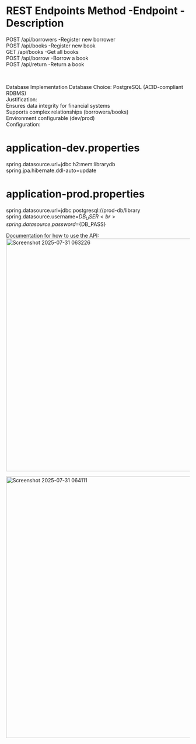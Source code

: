 REST Endpoints
Method	    -Endpoint	              -Description
======================================================
POST	     /api/borrowers	        -Register new borrower <br>
POST	     /api/books	            -Register new book <br>
GET	       /api/books	            -Get all books <br>
POST	     /api/borrow	          -Borrow a book <br> 
POST	     /api/return	          -Return a book <br>

<br>

Database Implementation
    Database Choice: PostgreSQL (ACID-compliant RDBMS) <br>
    Justification: <br>
        Ensures data integrity for financial systems <br>
        Supports complex relationships (borrowers/books) <br>
        Environment configurable (dev/prod) <br>
    Configuration:<br>
# application-dev.properties <br>
spring.datasource.url=jdbc:h2:mem:librarydb <br>
spring.jpa.hibernate.ddl-auto=update <br>

# application-prod.properties <br>
spring.datasource.url=jdbc:postgresql://prod-db/library <br>
spring.datasource.username=${DB_USER} <br>
spring.datasource.password=${DB_PASS} <br>

Documentation for how to use the API:<br>
<img width="1348" height="636" alt="Screenshot 2025-07-31 063226" src="https://github.com/user-attachments/assets/598e1f90-6d0e-4026-96d8-24f7e42693b8" />

<img width="1338" height="715" alt="Screenshot 2025-07-31 064111" src="https://github.com/user-attachments/assets/c78f0938-9a55-4015-85f1-1ee5efc19479" />





